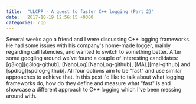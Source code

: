 ```yaml
---
title:  "LLCPP - A quest to faster C++ logging (Part 2)"
date:   2017-10-19 12:56:15 +0300
categories: cpp
---
```


Several weeks ago a friend and I were discussing C++ logging frameworks. He had some issues with his company's home-made logger, mainly regarding call latencies, and wanted to switch to something better. After some googling around we've found a couple of interesting candidates: [g3log][g3log-github], [NanoLog][NanoLog-github], [MAL][mal-github] and [spdlog][spdlog-github]. All four options aim to be "fast" and use similar approaches to achieve that. In this post I'd like to talk about what logging frameworks do, how do they define and measure what "fast" is and showcase a different approach to C++ logging which I've been messing around with.
